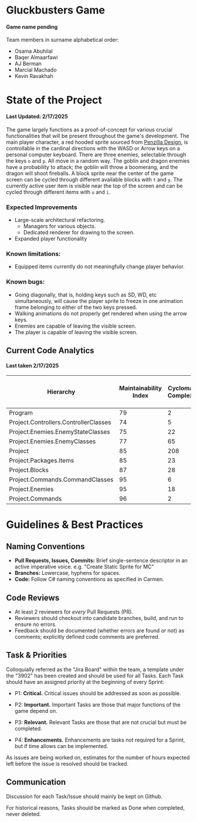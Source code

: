 # Gluckbusters Game

#### Game name pending

Team members in surname alphabetical order:

- Osama Abuhilal
- Baqer Almaarfawi
- AJ Berman
- Marcial Machado
- Kevin Ravakhah

# State of the Project

#### Last Updated: 2/17/2025

The game largely functions as a proof-of-concept for various crucial functionalities
that will be present throughout the game's development.
The main player character, a red hooded sprite sourced from
[Penzilla Design](https://penzilla.itch.io/hooded-protagonist), is controllable in the
cardinal directions with the WASD or Arrow keys on a personal computer keyboard. 
There are three enemies, selectable through the keys `o` and `p`. All move in a random
way. The goblin and dragon enemies have a probability to attack; the goblin will throw
a boomerang, and the dragon will shoot fireballs. A block sprite near the center of
the game screen can be cycled through different available blocks with `t` and `y`.
The currently active user item is visible near the top of the screen and can be cycled
through different items with `u` and `i`.

### Expected Improvements

- Large-scale architectural refactoring.
    - Managers for various objects.
    - Dedicated renderer for drawing to the screen.
- Expanded player functionality

### Known limitations:

- Equipped items currently do not meaningfully change player behavior.

### Known bugs:

- Going diagonally, that is, holding keys such as SD, WD, etc simultaneously, will cause
the player sprite to freeze in one animation frame belonging to either of the two keys
pressed.
- Walking animations do not properly get rendered when using the arrow keys.
- Enemies are capable of leaving the visible screen.
- The player is capable of leaving the visible screen.

## Current Code Analytics

#### Last taken 2/17/2025

| Hierarchy                             | Maintainability Index | Cyclomatic Complexity | Depth of Inheritance | Class Coupling | Lines of Source Code | Lines of Executable Code |
|---------------------------------------|-----------------------|-----------------------|----------------------|----------------|----------------------|--------------------------|
| Program                               | 79                    | 2                     | 1                    | 1              | 2                    | 4                        |
| Project.Controllers.ControllerClasses | 74                    | 5                     | 1                    | 7              | 30                   | 8                        |
| Project.Enemies.EnemyStateClasses     | 75                    | 22                    | 1                    | 8              | 131                  | 45                       |
| Project.Enemies.EnemyClasses          | 77                    | 65                    | 2                    | 14             | 311                  | 100                      |
| Project                               | 85                    | 208                   | 2                    | 68             | 1105                 | 264                      |
| Project.Packages.Items                | 85                    | 23                    | 2                    | 18             | 141                  | 29                       |
| Project.Blocks                        | 87                    | 28                    | 1                    | 18             | 189                  | 36                       |
| Project.Commands.CommandClasses       | 95                    | 6                     | 2                    | 4              | 48                   | 5                        |
| Project.Enemies                       | 95                    | 18                    | 1                    | 8              | 63                   | 7                        |
| Project.Commands                      | 96                    | 2                     | 1                    | 2              | 20                   | 2                        |

# Guidelines & Best Practices

## Naming Conventions

- **Pull Requests, Issues, Commits:** Brief single-sentence descriptor in an active imperative voice.
e.g. "Create Static Sprite for MC"
- **Branches:** Lowercase, hyphens for spaces.
- **Code:** Follow C# naming conventions as specified in Carmen.

## Code Reviews

- At least 2 reviewers for *every* Pull Requests (PR). 
- Reviewers should checkout into candidate branches, build, and run to ensure no errors.
- Feedback should be documented (whether errors are found or not) as comments; explicitly
defined code comments are preferred.

## Task & Priorities

Colloquially referred as the "Jira Board" within the team, a template under the "3902" has been created and should be used for all Tasks. 
Each Task should have an assigned priority at the beginning of every Sprint:

- P1: **Critical.** Critical issues should be addressed as soon as possible.

- P2: **Important.** Important Tasks are those that major functions of the game depend on. 

- P3: **Relevant.** Relevant Tasks are those that are not crucial but must be completed.

- P4: **Enhancements.** Enhancements are tasks not required for a Sprint, but if time allows can be implemented.

As issues are being worked on, estimates for the number of hours expected left before the
issue is resolved should be tracked.

## Communication

Discussion for each Task/Issue should mainly be kept on Github. 

For historical reasons, Tasks should be marked as Done when completed, never deleted.
